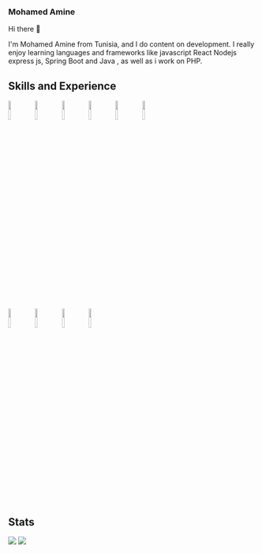 ### Mohamed Amine 

Hi there :wave:

I'm Mohamed Amine from Tunisia, and I do content on development. I really enjoy learning languages and frameworks like  javascript React Nodejs express js, Spring Boot and Java , as well as i work on PHP.

## Skills and Experience

<code><img width="10%" src="https://www.vectorlogo.zone/logos/w3_html5/w3_html5-ar21.svg"></code>
<code><img width="10%" src="https://www.vectorlogo.zone/logos/w3_css/w3_css-ar21.svg"></code>
<code><img width="10%" src="https://www.vectorlogo.zone/logos/javascript/javascript-ar21.svg"></code>
<code><img width="10%" src="https://www.vectorlogo.zone/logos/java/java-ar21.svg"></code>
<code><img width="10%" src="https://www.vectorlogo.zone/logos/nodejs/nodejs-ar21.svg"></code>
<code><img width="10%" src="https://www.vectorlogo.zone/logos/springio/springio-ar21.svg"></code>


<br />
<code><img width="10%" src="https://www.vectorlogo.zone/logos/expressjs/expressjs-ar21.svg"></code>
<code><img width="10%" src="https://www.vectorlogo.zone/logos/reactjs/reactjs-ar21.svg"></code>
<code><img width="10%" src="https://www.vectorlogo.zone/logos/git-scm/git-scm-ar21.svg"></code>
<code><img width="10%" src="https://www.vectorlogo.zone/logos/github/github-ar21.svg"></code>



## Stats

<img src="https://github-readme-stats.vercel.app/api?username=MO92hamed&show_icons=true"/>

<img src="https://github-readme-stats.vercel.app/api/top-langs?username=MO92hamed&layout=compact"/>



